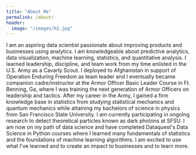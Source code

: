```yaml
---
title: "About Me"
permalink: /about/
header:
  image: "/images/h2.jpg"
---
```


I am an aspiring data scientist passionate about improving products and businesses using analytics. I am knowledgeable about predictive analytics, data visualization, machine learning, statistics, and quantitative analysis. I learned leadership, discipline, and team work from my time enlisted in the U.S. Army as a Cavarly Scout. I deployed to Afghanistan in support of Operation Enduring Freedom as team leader and I eventually became companion cadre/instructor at the Armor Officer Basic Leader Course in Ft. Benning, Ga, where I was training the next generation of Armor Officers on leadership and tactics. After my career in the Army, I gained a firm knowledge base in statistics from studying statistical mechanics and quantum mechanics while attaining my bachelors of science in physics from San Francisco State University. I am currently participating in ongoing research to detect theoretical particles known as dark photons at SFSU. I am now on my path of data science and have completed Dataquest's Data Science in Python courses where I learned many fundamentals of statistics and the foundations of machine learning algorithms. I am excited to use what I've learned and to create an impact to businesses and to learn more.
